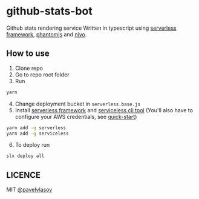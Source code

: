 # github-stats-bot

Github stats rendering service
Written in typescript using [serverless framework](https://serverless.com/), [phantomjs](http://phantomjs.org/) and [nivo](http://nivo.rocks/#/).

## How to use

1. Clone repo
2. Go to repo root folder
3. Run

```sh
yarn
```

4. Change deployment bucket in `serverless.base.js`
5. Install [serverless framework](https://serverless.com/) and [serviceless cli tool](https://github.com/threadheap/serviceless)
   (You'll also have to configure your AWS credentials, see [quick-start](https://serverless.com/framework/docs/providers/aws/guide/quick-start/))

```sh
yarn add -g serverless
yarn add -g serviceless
```

6. To deploy run

```sh
slx deploy all
```

## LICENCE

MIT [@pavelvlasov](https://github.com/pavelvlasov)
